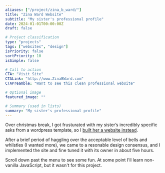 ```yaml
---
aliases: ["/project/zina_b_ward/"]
title: "Zina Ward Website"
subtitle: "My sister's professional profile"
date: 2024-01-01T00:00:00Z
draft: false

# Project classification
type: "projects"
tags: ["websites", "design"]
isPriority: false
sortPriority: 10
isSimple: false

# Call to action
CTA: "Visit Site"
CTALink: "http://www.ZinaBWard.com"
CTAPreamble: "Want to see this clean professional website"

# Optional image
featured_image: ""

# Summary (used in lists)
summary: "My sister's professional profile"
---
```


Over christmas break, I got frusturated with my sister’s incredibly specific asks from a wordpress template, so I [built her a website instead](http://zinabward.com/index.html). 

After a brief period of haggling over the acceptable level of bells and whilstles (I wanted more), we came to a resonable design consensus, and I implemented the site and fine tuned it with its owner in about five hours.

Scroll down past the menu to see some fun. At some point I'll learn non-vanilla JavaScript, but it wasn't for this project.
